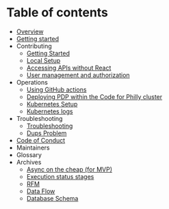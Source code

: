 # Table of contents

* [Overview](README.md)
* [Getting started](https://github.com/CodeForPhilly/paws-data-pipeline/blob/documentation-dev/setup/getting-started.md)
* Contributing
  * [Getting Started](setup/getting-started.md)
  * [Local Setup](setup/local-setup.md)
  * [Accessing APIs without React](setup/accessing-apis-without-react.md)
  * [User management and authorization](architecture/user-management-and-authorization.md)
* Operations
  * [Using GitHub actions](deployment/using-github-actions.md)
  * [Deploying PDP within the Code for Philly cluster](deployment/deploying-pdp-within-the-code-for-philly-cluster.md)
  * [Kubernetes Setup](setup/kubernetes-setup.md)
  * [Kubernetes logs](deployment/kubernetes-logs.md)
* Troubleshooting
  * [Troubleshooting](troubleshooting/README.md)
  * [Dups Problem](troubleshooting/dups-problem.md)
* [Code of Conduct](https://codeforphilly.org/pages/code_of_conduct)
* Maintainers
* Glossary
* Archives
  * [Async on the cheap (for MVP)](architecture/async-on-the-cheap-for-mvp.md)
  * [Execution status stages](architecture/execution-status-stages.md)
  * [RFM](architecture/rfm.md)
  * [Data Flow](architecture/data-flow.md)
  * [Database Schema](architecture/database-schema.md)


